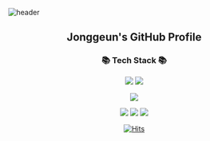 ![header](https://capsule-render.vercel.app/api?type=waving&color=gradient&height=230&text=Growing%20and%20Sharing&fontSize=60&animation=fadeIn&fontAlignY=38&desc=&descAlignY=51&descAlign=62)

<h2 align="center">Jonggeun's GitHub Profile</h2>

<!-- <h3 align="center"> ❓ Experiences ❗️ </h3>

<div align="center">
  <table>
    <tr>
      <th>Experienecs</th>
      <th>Date</th>
    </tr>
    <tr>
      <td>신한투자증권 프로 디지털 아카데미 5기</td>
      <td>24.09 ~ 진행 중</td>
    </tr>
    <tr>
      <td>썬더소프트코리아 인턴</td>
      <td>24.03 ~ 24.09</td>
    </tr>
    <tr>
      <td>UMC 5th 서버파트 파트장</td>
      <td>23.09 ~ 24.02</td>
    </tr>
    <tr>
      <td>테커 파트너스</td>
      <td>23.03 ~ 23.08</td>
    </tr>    
    <tr>
      <td>사회리더 대학생 멘토링</td>
      <td>22.02 ~ 22.11</td>
    </tr>   
  </table>
</div>


<h3 align="center"> 💻 Project 💻 </h3>

|Project|Date|Description|Contribute
|:---|:---|:---|:---|
|[ttokleap](https://github.com/ttoklip/BackEnd)|24.01 ~ 진행 중|독립생활에 있어 다양한 정보가 필요한 사회초년생들이 각자의 어려움을 공유하고 해결하는 정보 공유 커뮤니티 플랫폼|Redis, Mail Authentication, QueryDsl, ECS|
|[moreview](https://github.com/TUK-MoreView/more-view-backend)|24.03 ~ 24.09|기존의 PowerPoint 기능을 활용하면서 3D 모델링 기술을 통합한 프레젠테이션 플랫폼|CI/CD, JPA, Spirng Security| 
|[swapshop](https://github.com/why-only-english/swapshop-backend)|23.07 ~ 23.09|대학교 중고서적 거래 플랫폼|JPA|
|[peoplelink](https://github.com/why-only-english/peoplelink)|23.11 ~ 23.12|사용자들의 일상을 표현하는 문구와 이미지 업로드가 가능한 웹 사이트|JSP| -->

<h3 align="center">📚 Tech Stack 📚</h3>
<p align="center">
    <img src="https://img.shields.io/badge/Java-007396?style=for-the-badge&logo=Java&logoColor=white">
    <img src="https://img.shields.io/badge/Spring Boot-6DB33F?style=for-the-badge&logo=Spring Boot&logoColor=white">

</p>

<p align="center">
    <img src="https://img.shields.io/badge/MySQL-4479A1?style=for-the-badge&logo=MySQL&logoColor=white">
</p>

<p align="center">
    <img src="https://img.shields.io/badge/docker-2496ED?style=for-the-badge&logo=docker&logoColor=white">
    <img src="https://img.shields.io/badge/github actions-2088FF?style=for-the-badge&logo=githubactions&logoColor=white">
    <img src="https://img.shields.io/badge/aws-FF9900?style=for-the-badge&logo=amazonaws&logoColor=white">
</p>

<div align="center">

[![Hits](https://hits.seeyoufarm.com/api/count/incr/badge.svg?url=https%3A%2F%2Fgithub.com%2Fwhy-only-english&count_bg=%2379C83D&title_bg=%23555555&icon=&icon_color=%23E7E7E7&title=hits&edge_flat=false)](https://github.com/why-only-english)

</div>


<!--
**why-only-english/why-only-english** is a ✨ _special_ ✨ repository because its `README.md` (this file) appears on your GitHub profile.

Here are some ideas to get you started:

- 🔭 I’m currently working on ...
- 🌱 I’m currently learning ...
- 👯 I’m looking to collaborate on ...
- 🤔 I’m looking for help with ...
- 💬 Ask me about ...
- 📫 How to reach me: ...
- 😄 Pronouns: ...
- ⚡ Fun fact: ...
-->
